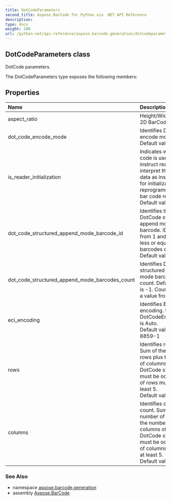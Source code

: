 ```yaml
---
title: DotCodeParameters
second_title: Aspose.BarCode for Python via .NET API Reference
description: 
type: docs
weight: 200
url: /python-net/api-reference/aspose.barcode.generation/dotcodeparameters/
---
```


## DotCodeParameters class

DotCode parameters.

The DotCodeParameters type exposes the following members:
## Properties
| Name | Description |
| :- | :- |
|aspect_ratio|Height/Width ratio of 2D BarCode module.|
|dot_code_encode_mode|Identifies DotCode encode mode. <br/>            Default value: Auto.|
|is_reader_initialization|Indicates whether code is used for instruct reader to interpret the following data as instructions for initialization or reprogramming of the bar code reader.<br/>            Default value is false.|
|dot_code_structured_append_mode_barcode_id|Identifies the ID of the DotCode structured append mode barcode. ID starts from 1 and must be less or equal to barcodes count. Default value is -1.|
|dot_code_structured_append_mode_barcodes_count|Identifies DotCode structured append mode barcodes count. Default value is -1. Count must be a value from 1 to 35.|
|eci_encoding|Identifies ECI encoding. Used when DotCodeEncodeMode is Auto.<br/>            Default value: ISO-8859-1|
|rows|Identifies rows count. Sum of the number of rows plus the number of columns of a DotCode symbol must be odd. Number of rows must be at least 5.<br/>            Default value: -1|
|columns|Identifies columns count. Sum of the number of rows plus the number of columns of a DotCode symbol must be odd. Number of columns must be at least 5.<br/>            Default value: -1|

### See Also

* namespace [aspose.barcode.generation](/barcode/python-net/api-reference/aspose.barcode.generation/)
* assembly [Aspose.BarCode](/barcode/python-net/api-reference/)

